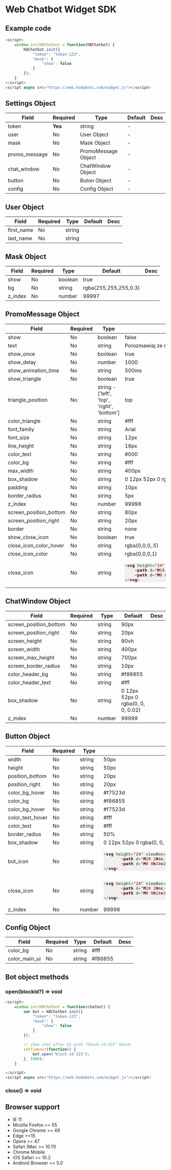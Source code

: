 
# Web Chatbot Widget SDK

## Example code

```js
<script>
	window.initKBChatbot = function(KBChatbot) {
		KBChatbot.init({
			"token": "token-123",
			"mask": {
				"show": false
			}
		});
	}
</script>
<script async src="https://web.kodabots.com/widget.js"></script>
```


## Settings Object

<table>
          <thead>
            <tr>
                <th>Field</th>
                <th>Required</th>
                <th>Type</th>
                <th>Default</th>
                <th>Desc</th>
            </tr>
          </thead>
          <tbody>
            <tr>
              <td>token</td>
              <td><strong>Yes</strong></td>
              <td>string</td>
              <td>-</td>
              <td></td>
            </tr>
            <tr>
              <td>user</td>
              <td>No</td>
              <td>User Object</td>
              <td>-</td>
              <td></td>
            </tr>
            <tr>
              <td>mask</td>
              <td>No</td>
              <td>Mask Object</td>
              <td>-</td>
              <td></td>
            </tr>
            <tr>
              <td>promo_message</td>
              <td>No</td>
              <td>PromoMessage Object</td>
              <td>-</td>
              <td></td>
            </tr>
            <tr>
              <td>chat_window</td>
              <td>No</td>
              <td>ChatWindow Object</td>
              <td>-</td>
              <td></td>
            </tr>
            <tr>
              <td>button</td>
              <td>No</td>
              <td>Buton Object</td>
              <td>-</td>
              <td></td>
            </tr>
            <tr>
              <td>config</td>
              <td>No</td>
              <td>Config Object</td>
              <td>-</td>
              <td></td>
            </tr>
          </tbody>
        </table>

## User Object

<table>
          <thead>
            <tr>
                <th>Field</th>
                <th>Required</th>
                <th>Type</th>
                <th>Default</th>
                <th>Desc</th>
            </tr>
          </thead>
          <tbody>
            <tr>
              <td>first_name</td>
              <td>No</td>
              <td>string</td>
              <td></td>
              <td></td>
            </tr>
            <tr>
              <td>last_name</td>
              <td>No</td>
              <td>string</td>
              <td></td>
              <td></td>
            </tr>
          </tbody>
        </table>

## Mask Object

<table>
          <thead>
            <tr>
                <th>Field</th>
                <th>Required</th>
                <th>Type</th>
                <th>Default</th>
                <th>Desc</th>
            </tr>
          </thead>
          <tbody>
            <tr>
              <td>show</td>
              <td>No</td>
              <td>boolean</td>
              <td>true</td>
              <td></td>
            </tr>
            <tr>
              <td>bg</td>
              <td>No</td>
              <td>string</td>
              <td>rgba(255,255,255,0.3)</td>
              <td></td>
            </tr>
            <tr>
              <td>z_index</td>
              <td>No</td>
              <td>number</td>
              <td>99997</td>
              <td></td>
            </tr>
          </tbody>
        </table>

## PromoMessage Object

<table>
			<thead>
	            <tr>
	                <th>Field</th>
	                <th>Required</th>
	                <th>Type</th>
	                <th>Default</th>
	                <th>Desc</th>
	            </tr>
           </thead>
           <tbody>
			 	<tr>
	                <td>show</td>
	                <td>No</td>
	                <td>boolean</td>
	                <td>false</td>
	                <td></td>
	            </tr>
	            <tr>
	                <td>text</td>
	                <td>No</td>
	                <td>string</td>
	                <td>Porozmawiaj ze mną :)</td>
	                <td></td>
	            </tr>
	            <tr>
	                <td>show_once</td>
	                <td>No</td>
	                <td>boolean</td>
	                <td>true</td>
	                <td></td>
	            </tr>
	             <tr>
	                <td>show_delay</td>
	                <td>No</td>
	                <td>number</td>
	                <td>1000</td>
	                <td></td>
	            </tr>
	            <tr>
	                <td>show_animation_time</td>
	                <td>No</td>
	                <td>string</td>
	                <td>500ms</td>
	                <td></td>
	            </tr>
	            <tr>
	                <td>show_triangle</td>
	                <td>No</td>
	                <td>boolean</td>
	                <td>true</td>
	                <td></td>
	            </tr>
	           	<tr>
	                <td>triangle_position</td>
	                <td>No</td>
	                <td>string - ['left', 'top', 'right', 'bottom']</td>
	                <td>top</td
	                <td></td>
	            </tr>
	            <tr>
	                <td>color_triangle</td>
	                <td>No</td>
	                <td>string</td>
	                <td>#fff</td>
	                <td></td>
	            </tr>
	            <tr>
	                <td>font_family</td>
	                <td>No</td>
	                <td>string</td>
	                <td>Arial</td>
	                <td></td>
	            </tr>
	            <tr>
	                <td>font_size</td>
	                <td>No</td>
	                <td>string</td>
	                <td>12px</td>
	                <td></td>
	            </tr>
	            <tr>
	                <td>line_height</td>
	                <td>No</td>
	                <td>string</td>
	                <td>18px</td>
	                <td></td>
	            </tr>
	            <tr>
	                <td>color_text</td>
	                <td>No</td>
	                <td>string</td>
	                <td>#000</td>
	                <td></td>
	            </tr>
	            <tr>
	                <td>color_bg</td>
	                <td>No</td>
	                <td>string</td>
	                <td>#fff</td>
	                <td></td>
	            </tr>
	            <tr>
	                <td>max_width</td>
	                <td>No</td>
	                <td>string</td>
	                <td>400px</td>
	                <td></td>
	            </tr>
	            <tr>
	                <td>box_shadow</td>
	                <td>No</td>
	                <td>string</td>
	                <td>0 12px 52px 0 rgba(0, 0, 0, 0.02)</td>
	                <td></td>
	            </tr>
	            <tr>
	                <td>padding</td>
	                <td>No</td>
	                <td>string</td>
	                <td>10px</td>
	                <td></td>
	            </tr>
	            <tr>
	                <td>border_radius</td>
	                <td>No</td>
	                <td>string</td>
	                <td>5px</td>
	                <td></td>
	            </tr>
	            <tr>
	                <td>z_index</td>
	                <td>No</td>
	                <td>number</td>
	                <td>99998</td>
	                <td></td>
	            </tr>
	            <tr>
	                <td>screen_position_bottom</td>
	                <td>No</td>
	                <td>string</td>
	                <td>80px</td>
	                <td></td>
	            </tr>
	            <tr>
	                <td>screen_position_right</td>
	                <td>No</td>
	                <td>string</td>
	                <td>20px</td>
	                <td></td>
	            </tr>
	            <tr>
	                <td>border</td>
	                <td>No</td>
	                <td>string</td>
	                <td>none</td>
	                <td></td>
	            </tr>
	            <tr>
	                <td>show_close_icon</td>
	                <td>No</td>
	                <td>boolean</td>
	                <td>true</td>
	                <td></td>
	            </tr>
	            <tr>
	                <td>close_icon_color_hover</td>
	                <td>No</td>
	                <td>string</td>
	                <td>rgba(0,0,0,.5)</td>
	                <td></td>
	            </tr>
	            <tr>
	                <td>close_icon_color</td>
	                <td>No</td>
	                <td>string</td>
	                <td>rgba(0,0,0,1)</td>
	                <td></td>
	            </tr>
	            <tr>
	                <td>close_icon</td>
	                <td>No</td>
	                <td>string</td>
                  <td><pre class="code-svg" style='color:#000000;background:#f1f0f0;'><span style='color:#a65700; '>&lt;</span><span style='color:#400000; font-weight:bold; '>svg</span> <span style='color:#074726; '>height</span><span style='color:#806030; '>=</span><span style='color:#800000; '>"</span><span style='color:#8c0000; '>24</span><span style='color:#800000; '>"</span> <span style='color:#074726; '>viewBox</span><span style='color:#806030; '>=</span><span style='color:#800000; '>"</span><span style='color:#8c0000; '>0</span><span style='color:#e60000; '> </span><span style='color:#8c0000; '>0</span><span style='color:#e60000; '> </span><span style='color:#8c0000; '>24</span><span style='color:#e60000; '> </span><span style='color:#8c0000; '>24</span><span style='color:#800000; '>"</span> <span style='color:#074726; '>width</span><span style='color:#806030; '>=</span><span style='color:#800000; '>"</span><span style='color:#8c0000; '>24</span><span style='color:#800000; '>"</span><span style='color:#a65700; '>></span>
    <span style='color:#a65700; '>&lt;</span><span style='color:#400000; font-weight:bold; '>path</span> <span style='color:#074726; '>d</span><span style='color:#806030; '>=</span><span style='color:#800000; '>"</span><span style='color:#400000; font-weight:bold; '>M</span><span style='color:#8c0000; '>19</span><span style='color:#e60000; '> </span><span style='color:#8c0000; '>6.41</span><span style='color:#400000; font-weight:bold; '>L</span><span style='color:#8c0000; '>17.59</span><span style='color:#e60000; '> </span><span style='color:#8c0000; '>5</span><span style='color:#e60000; '> </span><span style='color:#8c0000; '>12</span><span style='color:#e60000; '> </span><span style='color:#8c0000; '>10.59</span><span style='color:#e60000; '> </span><span style='color:#8c0000; '>6.41</span><span style='color:#e60000; '> </span><span style='color:#8c0000; '>5</span><span style='color:#e60000; '> </span><span style='color:#8c0000; '>5</span><span style='color:#e60000; '> </span><span style='color:#8c0000; '>6.41</span><span style='color:#e60000; '> </span><span style='color:#8c0000; '>10.59</span><span style='color:#e60000; '> </span><span style='color:#8c0000; '>12</span><span style='color:#e60000; '> </span><span style='color:#8c0000; '>5</span><span style='color:#e60000; '> </span><span style='color:#8c0000; '>17.59</span><span style='color:#e60000; '> </span><span style='color:#8c0000; '>6.41</span><span style='color:#e60000; '> </span><span style='color:#8c0000; '>19</span><span style='color:#e60000; '> </span><span style='color:#8c0000; '>12</span><span style='color:#e60000; '> </span><span style='color:#8c0000; '>13.41</span><span style='color:#e60000; '> </span><span style='color:#8c0000; '>17.59</span><span style='color:#e60000; '> </span><span style='color:#8c0000; '>19</span><span style='color:#e60000; '> </span><span style='color:#8c0000; '>19</span><span style='color:#e60000; '> </span><span style='color:#8c0000; '>17.59</span><span style='color:#e60000; '> </span><span style='color:#8c0000; '>13.41</span><span style='color:#e60000; '> </span><span style='color:#8c0000; '>12</span><span style='color:#400000; font-weight:bold; '>z</span><span style='color:#800000; '>"</span><span style='color:#a65700; '>></span><span style='color:#a65700; '>&lt;/</span><span style='color:#400000; font-weight:bold; '>path</span><span style='color:#a65700; '>></span>
    <span style='color:#a65700; '>&lt;</span><span style='color:#400000; font-weight:bold; '>path</span> <span style='color:#074726; '>d</span><span style='color:#806030; '>=</span><span style='color:#800000; '>"</span><span style='color:#400000; font-weight:bold; '>M</span><span style='color:#8c0000; '>0</span><span style='color:#e60000; '> </span><span style='color:#8c0000; '>0</span><span style='color:#400000; font-weight:bold; '>h</span><span style='color:#8c0000; '>24</span><span style='color:#400000; font-weight:bold; '>v</span><span style='color:#8c0000; '>24</span><span style='color:#400000; font-weight:bold; '>H</span><span style='color:#8c0000; '>0</span><span style='color:#400000; font-weight:bold; '>z</span><span style='color:#800000; '>"</span> <span style='color:#074726; '>fill</span><span style='color:#806030; '>=</span><span style='color:#800000; '>"</span><span style='color:#007d45; '>none</span><span style='color:#800000; '>"</span><span style='color:#a65700; '>></span><span style='color:#a65700; '>&lt;/</span><span style='color:#400000; font-weight:bold; '>path</span><span style='color:#a65700; '>></span>
<span style='color:#a65700; '>&lt;/</span><span style='color:#400000; font-weight:bold; '>svg</span><span style='color:#a65700; '>></span>
</pre>
                  </td>
	                <td></td>
	            </tr>
	        </tbody>
        </table>

## ChatWindow Object

<table>
          <thead>
            <tr>
                <th>Field</th>
                <th>Required</th>
                <th>Type</th>
                <th>Default</th>
                <th>Desc</th>
            </tr>
          </thead>
          <tbody>
            <tr>
              <td>screen_position_bottom</td>
              <td>No</td>
              <td>string</td>
              <td>90px</td>
              <td></td>
            </tr>
            <tr>
              <td>screen_position_right</td>
              <td>No</td>
              <td>string</td>
              <td>20px</td>
              <td></td>
            </tr>
            <tr>
              <td>screen_height</td>
              <td>No</td>
              <td>string</td>
              <td>80vh</td>
              <td></td>
            </tr>
            <tr>
              <td>screen_width</td>
              <td>No</td>
              <td>string</td>
              <td>400px</td>
              <td></td>
            </tr>
            <tr>
              <td>screen_max_height</td>
              <td>No</td>
              <td>string</td>
              <td>700px</td>
              <td></td>
            </tr>
            <tr>
              <td>screen_border_radius</td>
              <td>No</td>
              <td>string</td>
              <td>10px</td>
              <td></td>
            </tr>
            <tr>
              <td>color_header_bg</td>
              <td>No</td>
              <td>string</td>
              <td>#f86855</td>
              <td></td>
            </tr>
            <tr>
              <td>color_header_text</td>
              <td>No</td>
              <td>string</td>
              <td>#fff</td>
              <td></td>
            </tr>
            <tr>
              <td>box_shadow</td>
              <td>No</td>
              <td>string</td>
              <td>0 12px 52px 0 rgba(0, 0, 0, 0.02)</td>
              <td></td>
            </tr>
            <tr>
              <td>z_index</td>
              <td>No</td>
              <td>number</td>
              <td>99999</td>
              <td></td>
            </tr>
          </tbody>
        </table>

## Button Object

<table>
              <thead>
                <tr>
                    <th>Field</th>
                    <th>Required</th>
                    <th>Type</th>
                    <th>Default</th>
                    <th>Desc</th>
                </tr>
              </thead>
              <tbody>
                <tr>
                  <td>width</td>
                  <td>No</td>
                  <td>string</td>
                  <td>50px</td>
                  <td></td>
                </tr>
                <tr>
                  <td>height</td>
                  <td>No</td>
                  <td>string</td>
                  <td>50px</td>
                  <td></td>
                </tr>
                <tr>
                  <td>position_bottom</td>
                  <td>No</td>
                  <td>string</td>
                  <td>20px</td>
                  <td></td>
                </tr>
                <tr>
                  <td>position_right</td>
                  <td>No</td>
                  <td>string</td>
                  <td>20px</td>
                  <td></td>
                </tr>
                <tr>
                  <td>color_bg_hover</td>
                  <td>No</td>
                  <td>string</td>
                  <td>#f7523d</td>
                  <td></td>
                </tr>
                <tr>
                  <td>color_bg</td>
                  <td>No</td>
                  <td>string</td>
                  <td>#f86855</td>
                  <td></td>
                </tr>
                <tr>
                  <td>color_bg_hover</td>
                  <td>No</td>
                  <td>string</td>
                  <td>#f7523d</td>
                  <td></td>
                </tr>
                <tr>
                  <td>color_text_hover</td>
                  <td>No</td>
                  <td>string</td>
                  <td>#fff</td>
                  <td></td>
                </tr>
                <tr>
                  <td>color_text</td>
                  <td>No</td>
                  <td>string</td>
                  <td>#fff</td>
                  <td></td>
                </tr>
                <tr>
                  <td>border_radius</td>
                  <td>No</td>
                  <td>string</td>
                  <td>50%</td>
                  <td></td>
                </tr>
                <tr>
                  <td>box_shadow</td>
                  <td>No</td>
                  <td>string</td>
                  <td>0 12px 52px 0 rgba(0, 0, 0, 0.02)</td>
                  <td></td>
                </tr>
                <tr>
                  <td>bot_icon</td>
                  <td>No</td>
                  <td>string</td>
                  <td style="width: 200px">
<pre class="code-svg" style='color:#000000;background:#f1f0f0;'><span style='color:#a65700; '>&lt;</span><span style='color:#400000; font-weight:bold; '>svg</span> <span style='color:#074726; '>height</span><span style='color:#806030; '>=</span><span style='color:#800000; '>"</span><span style='color:#8c0000; '>24</span><span style='color:#800000; '>"</span> <span style='color:#074726; '>viewBox</span><span style='color:#806030; '>=</span><span style='color:#800000; '>"</span><span style='color:#8c0000; '>0</span><span style='color:#e60000; '> </span><span style='color:#8c0000; '>0</span><span style='color:#e60000; '> </span><span style='color:#8c0000; '>24</span><span style='color:#e60000; '> </span><span style='color:#8c0000; '>24</span><span style='color:#800000; '>"</span> <span style='color:#074726; '>width</span><span style='color:#806030; '>=</span><span style='color:#800000; '>"</span><span style='color:#8c0000; '>24</span><span style='color:#800000; '>"</span><span style='color:#a65700; '>></span>
       <span style='color:#a65700; '>&lt;</span><span style='color:#400000; font-weight:bold; '>path</span> <span style='color:#074726; '>d</span><span style='color:#806030; '>=</span><span style='color:#800000; '>"</span><span style='color:#400000; font-weight:bold; '>M</span><span style='color:#8c0000; '>20</span><span style='color:#e60000; '> </span><span style='color:#8c0000; '>2</span><span style='color:#400000; font-weight:bold; '>H</span><span style='color:#8c0000; '>4</span><span style='color:#400000; font-weight:bold; '>c</span><span style='color:#8c0000; '>-</span><span style='color:#8c0000; '>1.1</span><span style='color:#e60000; '> </span><span style='color:#8c0000; '>0</span><span style='color:#8c0000; '>-</span><span style='color:#8c0000; '>2</span><span style='color:#e60000; '> </span><span style='color:#8c0000; '>.9</span><span style='color:#8c0000; '>-</span><span style='color:#8c0000; '>2</span><span style='color:#e60000; '> </span><span style='color:#8c0000; '>2</span><span style='color:#400000; font-weight:bold; '>v</span><span style='color:#8c0000; '>18</span><span style='color:#400000; font-weight:bold; '>l</span><span style='color:#8c0000; '>4</span><span style='color:#8c0000; '>-</span><span style='color:#8c0000; '>4</span><span style='color:#400000; font-weight:bold; '>h</span><span style='color:#8c0000; '>14</span><span style='color:#400000; font-weight:bold; '>c</span><span style='color:#8c0000; '>1.1</span><span style='color:#e60000; '> </span><span style='color:#8c0000; '>0</span><span style='color:#e60000; '> </span><span style='color:#8c0000; '>2</span><span style='color:#8c0000; '>-</span><span style='color:#8c0000; '>.9</span><span style='color:#e60000; '> </span><span style='color:#8c0000; '>2</span><span style='color:#8c0000; '>-</span><span style='color:#8c0000; '>2</span><span style='color:#400000; font-weight:bold; '>V</span><span style='color:#8c0000; '>4</span><span style='color:#400000; font-weight:bold; '>c</span><span style='color:#8c0000; '>0</span><span style='color:#8c0000; '>-</span><span style='color:#8c0000; '>1.1</span><span style='color:#8c0000; '>-</span><span style='color:#8c0000; '>.9</span><span style='color:#8c0000; '>-</span><span style='color:#8c0000; '>2</span><span style='color:#8c0000; '>-</span><span style='color:#8c0000; '>2</span><span style='color:#8c0000; '>-</span><span style='color:#8c0000; '>2</span><span style='color:#400000; font-weight:bold; '>z</span><span style='color:#800000; '>"</span><span style='color:#a65700; '>></span><span style='color:#a65700; '>&lt;/</span><span style='color:#400000; font-weight:bold; '>path</span><span style='color:#a65700; '>></span>
       <span style='color:#a65700; '>&lt;</span><span style='color:#400000; font-weight:bold; '>path</span> <span style='color:#074726; '>d</span><span style='color:#806030; '>=</span><span style='color:#800000; '>"</span><span style='color:#400000; font-weight:bold; '>M</span><span style='color:#8c0000; '>0</span><span style='color:#e60000; '> </span><span style='color:#8c0000; '>0</span><span style='color:#400000; font-weight:bold; '>h</span><span style='color:#8c0000; '>24</span><span style='color:#400000; font-weight:bold; '>v</span><span style='color:#8c0000; '>24</span><span style='color:#400000; font-weight:bold; '>H</span><span style='color:#8c0000; '>0</span><span style='color:#400000; font-weight:bold; '>z</span><span style='color:#800000; '>"</span> <span style='color:#074726; '>fill</span><span style='color:#806030; '>=</span><span style='color:#800000; '>"</span><span style='color:#007d45; '>none</span><span style='color:#800000; '>"</span><span style='color:#a65700; '>></span><span style='color:#a65700; '>&lt;/</span><span style='color:#400000; font-weight:bold; '>path</span><span style='color:#a65700; '>></span>
<span style='color:#a65700; '>&lt;/</span><span style='color:#400000; font-weight:bold; '>svg</span><span style='color:#a65700; '>></span>
</pre>
                </td>
                  <td></td>
                </tr>
                <tr>
                  <td>close_icon</td>
                  <td>No</td>
                  <td>string</td>
                  <td>
                  <pre class="code-svg" style="color:#000000;background:#f1f0f0;"><span style="color:#a65700; ">&lt;</span><span style="color:#400000; font-weight:bold; ">svg</span> <span style="color:#074726; ">height</span><span style="color:#806030; ">=</span><span style="color:#800000; ">"</span><span style="color:#8c0000; ">24</span><span style="color:#800000; ">"</span> <span style="color:#074726; ">viewBox</span><span style="color:#806030; ">=</span><span style="color:#800000; ">"</span><span style="color:#8c0000; ">0</span><span style="color:#e60000; "> </span><span style="color:#8c0000; ">0</span><span style="color:#e60000; "> </span><span style="color:#8c0000; ">24</span><span style="color:#e60000; "> </span><span style="color:#8c0000; ">24</span><span style="color:#800000; ">"</span> <span style="color:#074726; ">width</span><span style="color:#806030; ">=</span><span style="color:#800000; ">"</span><span style="color:#8c0000; ">24</span><span style="color:#800000; ">"</span><span style="color:#a65700; ">&gt;</span>
       <span style="color:#a65700; ">&lt;</span><span style="color:#400000; font-weight:bold; ">path</span> <span style="color:#074726; ">d</span><span style="color:#806030; ">=</span><span style="color:#800000; ">"</span><span style="color:#400000; font-weight:bold; ">M</span><span style="color:#8c0000; ">20</span><span style="color:#e60000; "> </span><span style="color:#8c0000; ">2</span><span style="color:#400000; font-weight:bold; ">H</span><span style="color:#8c0000; ">4</span><span style="color:#400000; font-weight:bold; ">c</span><span style="color:#8c0000; ">-</span><span style="color:#8c0000; ">1.1</span><span style="color:#e60000; "> </span><span style="color:#8c0000; ">0</span><span style="color:#8c0000; ">-</span><span style="color:#8c0000; ">2</span><span style="color:#e60000; "> </span><span style="color:#8c0000; ">.9</span><span style="color:#8c0000; ">-</span><span style="color:#8c0000; ">2</span><span style="color:#e60000; "> </span><span style="color:#8c0000; ">2</span><span style="color:#400000; font-weight:bold; ">v</span><span style="color:#8c0000; ">18</span><span style="color:#400000; font-weight:bold; ">l</span><span style="color:#8c0000; ">4</span><span style="color:#8c0000; ">-</span><span style="color:#8c0000; ">4</span><span style="color:#400000; font-weight:bold; ">h</span><span style="color:#8c0000; ">14</span><span style="color:#400000; font-weight:bold; ">c</span><span style="color:#8c0000; ">1.1</span><span style="color:#e60000; "> </span><span style="color:#8c0000; ">0</span><span style="color:#e60000; "> </span><span style="color:#8c0000; ">2</span><span style="color:#8c0000; ">-</span><span style="color:#8c0000; ">.9</span><span style="color:#e60000; "> </span><span style="color:#8c0000; ">2</span><span style="color:#8c0000; ">-</span><span style="color:#8c0000; ">2</span><span style="color:#400000; font-weight:bold; ">V</span><span style="color:#8c0000; ">4</span><span style="color:#400000; font-weight:bold; ">c</span><span style="color:#8c0000; ">0</span><span style="color:#8c0000; ">-</span><span style="color:#8c0000; ">1.1</span><span style="color:#8c0000; ">-</span><span style="color:#8c0000; ">.9</span><span style="color:#8c0000; ">-</span><span style="color:#8c0000; ">2</span><span style="color:#8c0000; ">-</span><span style="color:#8c0000; ">2</span><span style="color:#8c0000; ">-</span><span style="color:#8c0000; ">2</span><span style="color:#400000; font-weight:bold; ">z</span><span style="color:#800000; ">"</span><span style="color:#a65700; ">&gt;</span><span style="color:#a65700; ">&lt;/</span><span style="color:#400000; font-weight:bold; ">path</span><span style="color:#a65700; ">&gt;</span>
       <span style="color:#a65700; ">&lt;</span><span style="color:#400000; font-weight:bold; ">path</span> <span style="color:#074726; ">d</span><span style="color:#806030; ">=</span><span style="color:#800000; ">"</span><span style="color:#400000; font-weight:bold; ">M</span><span style="color:#8c0000; ">0</span><span style="color:#e60000; "> </span><span style="color:#8c0000; ">0</span><span style="color:#400000; font-weight:bold; ">h</span><span style="color:#8c0000; ">24</span><span style="color:#400000; font-weight:bold; ">v</span><span style="color:#8c0000; ">24</span><span style="color:#400000; font-weight:bold; ">H</span><span style="color:#8c0000; ">0</span><span style="color:#400000; font-weight:bold; ">z</span><span style="color:#800000; ">"</span> <span style="color:#074726; ">fill</span><span style="color:#806030; ">=</span><span style="color:#800000; ">"</span><span style="color:#007d45; ">none</span><span style="color:#800000; ">"</span><span style="color:#a65700; ">&gt;</span><span style="color:#a65700; ">&lt;/</span><span style="color:#400000; font-weight:bold; ">path</span><span style="color:#a65700; ">&gt;</span>
<span style="color:#a65700; ">&lt;/</span><span style="color:#400000; font-weight:bold; ">svg</span><span style="color:#a65700; ">&gt;</span>
</pre></td>
                  <td></td>
                </tr>
                <tr>
                  <td>z_index</td>
                  <td>No</td>
                  <td>number</td>
                  <td>99998</td>
                  <td></td>
                </tr>
              </tbody>
        </table>

## Config Object

<table>
          <thead>
            <tr>
                <th>Field</th>
                <th>Required</th>
                <th>Type</th>
                <th>Default</th>
                <th>Desc</th>
            </tr>
          </thead>
          <tbody>
            <tr>
              <td>color_bg</td>
              <td>No</td>
              <td>string</td>
              <td>#fff</td>
              <td></td>
            </tr>
            <tr>
              <td>color_main_ui</td>
              <td>No</td>
              <td>string</td>
              <td>#f86855</td>
              <td></td>
            </tr>
          </tbody>
        </table>

## Bot object methods

### open(blockId?) => void

```js
<script>
	window.initKBChatbot = function(chatbot) {
		var bot = KBChatbot.init({
			"token": "token-123",
			"mask": {
				"show": false
			}
		});

		// show chat after 5s with "block-id-123" block 
		setTimeout(function() {
			bot.open('block-id-123');
		}, 5000);
	}

</script>
<script async src="https://web.kodabots.com/widget.js"></script>
```

### close() => void

## Browser support

- IE 11
- Mozilla Firefox >= 55
- Google Chrome >= 49
- Edge >=15
- Opera >= 47
- Safari (Mac >= 10.11)
- Chrome Mobile
- iOS Safari >= 10.2
- Android Browser >= 5.0
